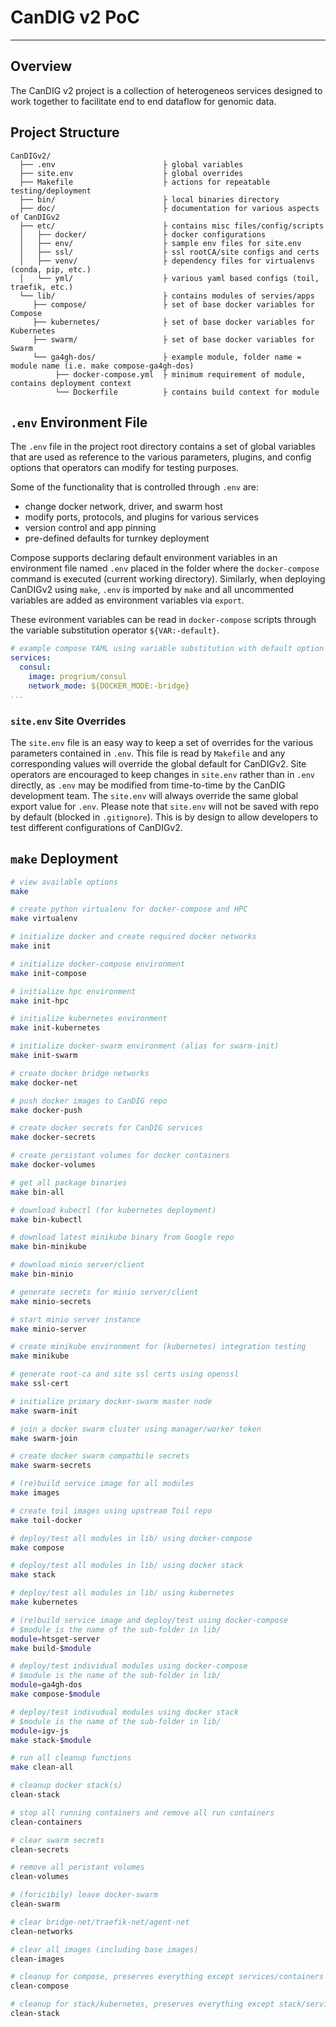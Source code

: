 # CanDIG v2 PoC
- - -

## Overview

The CanDIG v2 project is a collection of heterogeneos services designed to work together to facilitate end to end
dataflow for genomic data.

## Project Structure

```plaintext
CanDIGv2/
  ├── .env                        ├ global variables
  ├── site.env                    ├ global overrides
  ├── Makefile                    ├ actions for repeatable testing/deployment
  ├── bin/                        ├ local binaries directory
  ├── doc/                        ├ documentation for various aspects of CanDIGv2
  ├── etc/                        ├ contains misc files/config/scripts
  │   ├── docker/                 ├ docker configurations
  │   ├── env/                    ├ sample env files for site.env
  │   ├── ssl/                    ├ ssl rootCA/site configs and certs
  │   ├── venv/                   ├ dependency files for virtualenvs (conda, pip, etc.)
  │   └── yml/                    ├ various yaml based configs (toil, traefik, etc.)
  └── lib/                        ├ contains modules of servies/apps
     ├── compose/                 ├ set of base docker variables for Compose
     ├── kubernetes/              ├ set of base docker variables for Kubernetes
     ├── swarm/                   ├ set of base docker variables for Swarm
     └── ga4gh-dos/               ├ example module, folder name = module name (i.e. make compose-ga4gh-dos)
          ├── docker-compose.yml  ├ minimum requirement of module, contains deployment context
          └── Dockerfile          ├ contains build context for module
```

## `.env` Environment File

The `.env` file in the project root directory contains a set of global variables that are used as reference to
the various parameters, plugins, and config options that operators can modify for testing purposes.

Some of the functionality that is controlled through `.env` are:
  * change docker network, driver, and swarm host
  * modify ports, protocols, and plugins for various services
  * version control and app pinning
  * pre-defined defaults for turnkey deployment

Compose supports declaring default environment variables in an environment file named `.env` placed in the folder
where the `docker-compose` command is executed (current working directory). Similarly, when deploying CanDIGv2
using `make`, `.env` is imported by `make` and all uncommented variables are added as environment variables via
`export`.

These evironment variables can be read in `docker-compose` scripts through the variable substitution operator
`${VAR:-default}`.

```yaml
# example compose YAML using variable substitution with default option
services:
  consul:
    image: progrium/consul
    network_mode: ${DOCKER_MODE:-bridge}
...
```

### `site.env` Site Overrides

The `site.env` file is an easy way to keep a set of overrides for the various parameters contained in `.env`. This file is read by `Makefile` and any corresponding values will override the global default for CanDIGv2. Site operators are encouraged to keep changes in `site.env` rather than in `.env` directly, as `.env` may be modified from time-to-time by the CanDIG development team. The `site.env` will always override the same global export value for `.env`. Please note that `site.env` will not be saved with repo by default (blocked in `.gitignore`). This is by design to allow developers to test different configurations of CanDIGv2.

## `make` Deployment

```bash
# view available options
make

# create python virtualenv for docker-compose and HPC
make virtualenv

# initialize docker and create required docker networks
make init

# initialize docker-compose environment
make init-compose

# initialize hpc environment
make init-hpc

# initialize kubernetes environment
make init-kubernetes

# initialize docker-swarm environment (alias for swarm-init)
make init-swarm

# create docker bridge networks
make docker-net

# push docker images to CanDIG repo
make docker-push

# create docker secrets for CanDIG services
make docker-secrets

# create persistant volumes for docker containers
make docker-volumes

# get all package binaries
make bin-all

# download kubectl (for kubernetes deployment)
make bin-kubectl

# download latest minikube binary from Google repo
make bin-minikube

# download minio server/client
make bin-minio

# generate secrets for minio server/client
make minio-secrets

# start minio server instance
make minio-server

# create minikube environment for (kubernetes) integration testing
make minikube

# generate root-ca and site ssl certs using openssl
make ssl-cert

# initialize primary docker-swarm master node
make swarm-init

# join a docker swarm cluster using manager/worker token
make swarm-join

# create docker swarm compatbile secrets
make swarm-secrets

# (re)build service image for all modules
make images

# create toil images using upstream Toil repo
make toil-docker

# deploy/test all modules in lib/ using docker-compose
make compose

# deploy/test all modules in lib/ using docker stack
make stack

# deploy/test all modules in lib/ using kubernetes
make kubernetes

# (re)build service image and deploy/test using docker-compose
# $module is the name of the sub-folder in lib/
module=htsget-server
make build-$module

# deploy/test individual modules using docker-compose
# $module is the name of the sub-folder in lib/
module=ga4gh-dos
make compose-$module

# deploy/test indivudual modules using docker stack
# $module is the name of the sub-folder in lib/
module=igv-js
make stack-$module

# run all cleanup functions
make clean-all

# cleanup docker stack(s)
clean-stack

# stop all running containers and remove all run containers
clean-containers

# clear swarm secrets
clean-secrets

# remove all peristant volumes
clean-volumes

# (foricibily) leave docker-swarm
clean-swarm

# clear bridge-net/traefik-net/agent-net
clean-networks

# clear all images (including base images)
clean-images

# cleanup for compose, preserves everything except services/containers
clean-compose

# cleanup for stack/kubernetes, preserves everything except stack/services/containers
clean-stack
```

